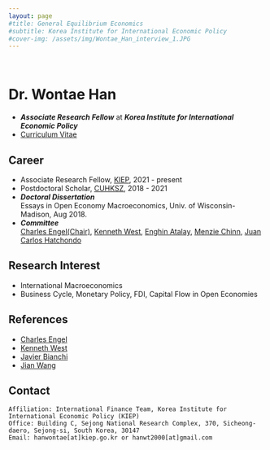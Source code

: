 ```yaml
---
layout: page
#title: General Equilibrium Economics
#subtitle: Korea Institute for International Economic Policy
#cover-img: /assets/img/Wontae_Han_interview_1.JPG
---
```


<br>

# Dr. Wontae Han 
* _**Associate Research Fellow**_ at _**Korea Institute for International Economic Policy**_
* [Curriculum Vitae](https://econhanwt.github.io/my_docs/WontaeHan_CV.pdf)

## Career
* Associate Research Fellow, [KIEP](https://www.kiep.go.kr/eng/), 2021 - present 
* Postdoctoral Scholar, [CUHKSZ](https://sme.cuhk.edu.cn/en), 2018 - 2021 
* _**Doctoral Dissertation**_ <br>
  Essays in Open Economy Macroeconomics, Univ. of Wisconsin-Madison, Aug 2018. 
* _**Committee**_ <br>
  [Charles Engel(Chair)](https://www.ssc.wisc.edu/~cengel/), [Kenneth West](https://www.ssc.wisc.edu/~kwest/), [Enghin Atalay](https://enghinatalay.github.io/), [Menzie Chinn](https://www.ssc.wisc.edu/~mchinn/), [Juan Carlos Hatchondo](https://sites.google.com/site/juancarloshatchondo/)

## Research Interest
* International Macroeconomics 
* Business Cycle, Monetary Policy, FDI, Capital Flow in Open Economies 

## References
* [Charles Engel](https://www.ssc.wisc.edu/~cengel/)
* [Kenneth West](https://www.ssc.wisc.edu/~kwest/)
* [Javier Bianchi](http://www.javierbianchi.com/)
* [Jian Wang](https://jianwang.weebly.com/)

## Contact
```
Affiliation: International Finance Team, Korea Institute for International Economic Policy (KIEP)
Office: Building C, Sejong National Research Complex, 370, Sicheong-daero, Sejong-si, South Korea, 30147
Email: hanwontae[at]kiep.go.kr or hanwt2000[at]gmail.com
```
